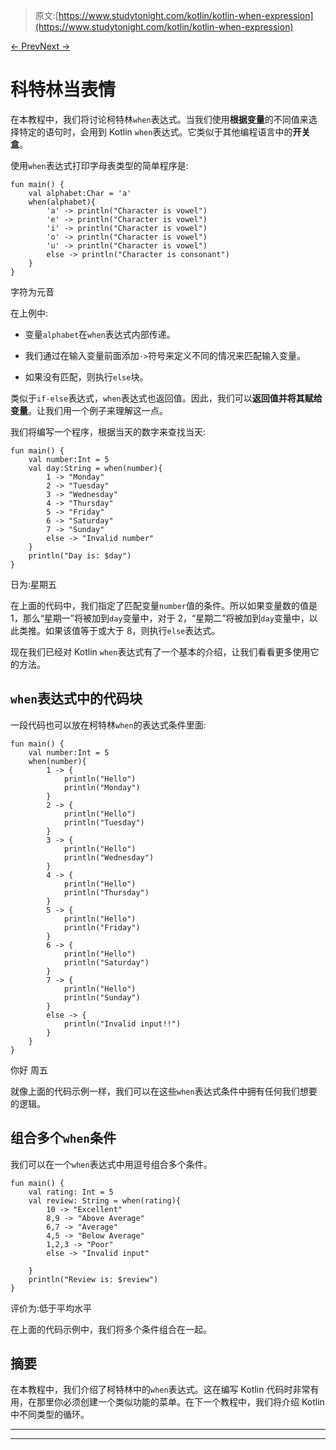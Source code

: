 > 原文:[https://www.studytonight.com/kotlin/kotlin-when-expression](https://www.studytonight.com/kotlin/kotlin-when-expression)

[← Prev](/kotlin/kotlin-if-else-expression "Kotlin if else")[Next →](/kotlin/kotlin-while-loop "Kotlin while Loop")

# 科特林当表情

在本教程中，我们将讨论柯特林`when`表达式。当我们使用**根据变量**的不同值来选择特定的语句时，会用到 Kotlin `when`表达式。它类似于其他编程语言中的**开关盒**。

使用`when`表达式打印字母表类型的简单程序是:

```
fun main() {
    val alphabet:Char = 'a'
    when(alphabet){
        'a' -> println("Character is vowel")
        'e' -> println("Character is vowel")
        'i' -> println("Character is vowel")
        'o' -> println("Character is vowel")
        'u' -> println("Character is vowel")
        else -> println("Character is consonant")
    }
}
```

字符为元音

在上例中:

*   变量`alphabet`在`when`表达式内部传递。

*   我们通过在输入变量前面添加`->`符号来定义不同的情况来匹配输入变量。

*   如果没有匹配，则执行`else`块。

类似于`if-else`表达式，`when`表达式也返回值。因此，我们可以**返回值并将其赋给变量**。让我们用一个例子来理解这一点。

我们将编写一个程序，根据当天的数字来查找当天:

```
fun main() {
    val number:Int = 5
    val day:String = when(number){
        1 -> "Monday"
        2 -> "Tuesday"
        3 -> "Wednesday"
        4 -> "Thursday"
        5 -> "Friday"
        6 -> "Saturday"
        7 -> "Sunday"
        else -> "Invalid number"
    }
    println("Day is: $day")
}
```

日为:星期五

在上面的代码中，我们指定了匹配变量`number`值的条件。所以如果变量数的值是 1，那么“星期一”将被加到`day`变量中，对于 2，“星期二”将被加到`day`变量中，以此类推。如果该值等于或大于 8，则执行`else`表达式。

现在我们已经对 Kotlin `when`表达式有了一个基本的介绍，让我们看看更多使用它的方法。

## `when`表达式中的代码块

一段代码也可以放在柯特林`when`的表达式条件里面:

```
fun main() {
    val number:Int = 5
    when(number){
        1 -> {
            println("Hello")
            println("Monday")
        }
        2 -> {
            println("Hello")
            println("Tuesday")
        }
        3 -> {
            println("Hello")
            println("Wednesday")
        }
        4 -> {
            println("Hello")
            println("Thursday")
        }
        5 -> {
            println("Hello")
            println("Friday")
        }
        6 -> {
            println("Hello")
            println("Saturday")
        }
        7 -> {
            println("Hello")
            println("Sunday")
        }
        else -> {
            println("Invalid input!!")
        }
    }
}
```

你好
周五

就像上面的代码示例一样，我们可以在这些`when`表达式条件中拥有任何我们想要的逻辑。

## 组合多个`when`条件

我们可以在一个`when`表达式中用逗号组合多个条件。

```
fun main() {
    val rating: Int = 5
    val review: String = when(rating){
        10 -> "Excellent"
        8,9 -> "Above Average"
        6,7 -> "Average"
        4,5 -> "Below Average"
        1,2,3 -> "Poor"
        else -> "Invalid input"

    }
    println("Review is: $review")
}
```

评价为:低于平均水平

在上面的代码示例中，我们将多个条件组合在一起。

## 摘要

在本教程中，我们介绍了柯特林中的`when`表达式。这在编写 Kotlin 代码时非常有用，在那里你必须创建一个类似功能的菜单。在下一个教程中，我们将介绍 Kotlin 中不同类型的循环。

* * *

* * *